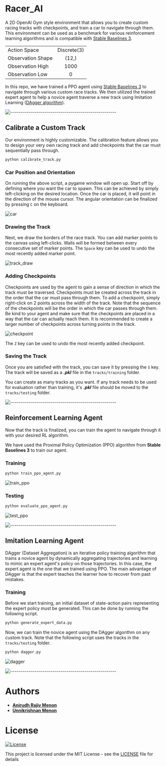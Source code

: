 # Racer_AI

A 2D OpenAI Gym style environment that allows you to create custom racing tracks with checkpoints, and train a car to navigate through them. This environment can be used as a benchmark for various reinforcement learning algorithms and is compatible with [Stable Baselines 3](https://github.com/DLR-RM/stable-baselines3).

<div align="center">

|    |    |
|----------|:-------------:|
| Action Space |  Discrete(3) |
| Observation Shape | (12,) |
| Observation High | 1000 |
| Observation Low | 0 |

</div>

In this repo, we have trained a PPO agent using [Stable Baselines 3](https://github.com/DLR-RM/stable-baselines3) to navigate through various custom race tracks. We then utilized the trained expert agent to help a novice agent traverse a new track using Imitation Learning ([DAgger algorithm](https://www.ri.cmu.edu/pub_files/2011/4/Ross-AISTATS11-NoRegret.pdf)). 

![-----------------------------------------------------](https://raw.githubusercontent.com/andreasbm/readme/master/assets/lines/aqua.png)

## Calibrate a Custom Track

Our environment is highly customizable. The calibration feature allows you to design your very own racing track and add checkpoints that the car must sequentially pass through. 

```bash
python calibrate_track.py
```

### Car Position and Orientation

On running the above script, a pygame window will open up. Start off by defining where you want the car to spawn. This can be achieved by simply left-clicking on the desired location. Once the car is placed, it will point in the direction of the mouse cursor. The angular orientation can be finalized by pressing ```C``` on the keyboard.

![car](https://user-images.githubusercontent.com/36446402/193001124-2866bda4-4688-4468-8638-33222fb36643.gif)


### Drawing the Track

Next, we draw the borders of the race track. You can add marker points to the canvas using left-clicks. Walls will be formed between every consecutive set of marker points. The ```Space``` key can be used to undo the most recently added marker point.

![track_draw](https://user-images.githubusercontent.com/36446402/193001203-e96f68f9-cc4d-4e03-b7d6-b7520372518f.gif)


### Adding Checkpoints

Checkpoints are used by the agent to gain a sense of direction in which the track must be traversed. Checkpoints must be created across the track in the order that the car must pass through them. To add a checkpoint, simply right-click on 2 points across the width of the track. Note that the sequence of the checkpoints will be the order in which the car passes through them. Be kind to your agent and make sure that the checkpoints are placed in a way that the car can actually reach them. It is recommended to create a larger number of checkpoints across turning points in the track.

![checkpoint](https://user-images.githubusercontent.com/36446402/193001287-50996dd1-98f4-4b90-81d1-71ce7e3e3585.gif)


The ```Z``` key can be used to undo the most recently added checkpoint.

### Saving the Track

Once you are satisfied with the track, you can save it by pressing the ```S``` key. The track will be saved as a <b><i>.pkl</i></b> file in the ```tracks/training``` folder.

You can create as many tracks as you want. If any track needs to be used for evaluation rather than training, it's <b><i>.pkl</i></b> file should be moved to the ```tracks/testing``` folder.

![-----------------------------------------------------](https://raw.githubusercontent.com/andreasbm/readme/master/assets/lines/aqua.png)

## Reinforcement Learning Agent

Now that the track is finalized, you can train the agent to navigate through it with your desired RL algorithm. 

We have used the Proximal Policy Optimization (PPO) algorithm from <b>Stable Baselines 3</b> to train our agent. 


### Training

```bash
python train_ppo_agent.py
```

![train_ppo](https://user-images.githubusercontent.com/36446402/193001414-412087be-4e2d-4e0d-8bc1-a97b6d5728ce.gif)


### Testing

```bash
python evaluate_ppo_agent.py
```

![test_ppo](https://user-images.githubusercontent.com/36446402/193001470-5715eadb-6d1d-4699-9de0-5a25aa1233fd.gif)


![-----------------------------------------------------](https://raw.githubusercontent.com/andreasbm/readme/master/assets/lines/aqua.png)

## Imitation Learning Agent


DAgger (Dataset Aggregation) is an iterative policy training algorithm that trains a novice agent by dynamically aggregating trajectories and learning to mimic an expert agent's policy on those trajectories. In this case, the expert agent is the one that we trained using PPO. The main advantage of DAgger is that the expert teaches the learner how to recover from past mistakes.

### Training
Before we start training, an initial dataset of state-action pairs representing the expert policy must be generated. This can be done by running the following script.

```bash
python generate_expert_data.py
```

Now, we can train the novice agent using the DAgger algorithm on any custom track. Note that the following script uses the tracks in the ```tracks/testing``` folder.

```bash
python dagger.py
```

![dagger](https://user-images.githubusercontent.com/36446402/193001554-629475f6-eb28-4f28-9068-925c2e523f9e.gif)


![-----------------------------------------------------](https://raw.githubusercontent.com/andreasbm/readme/master/assets/lines/aqua.png)

# Authors
* [**Anirudh Rajiv Menon**](https://github.com/axe76)
* [**Unnikrishnan Menon**](https://github.com/7enTropy7)

# License
[![License](https://img.shields.io/badge/License-Apache_2.0-blue.svg)](LICENSE)

This project is licensed under the MIT License - see the [LICENSE](LICENSE) file for details